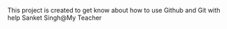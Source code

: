 This project is created to get know about how to use Github and Git with help Sanket Singh@My Teacher
